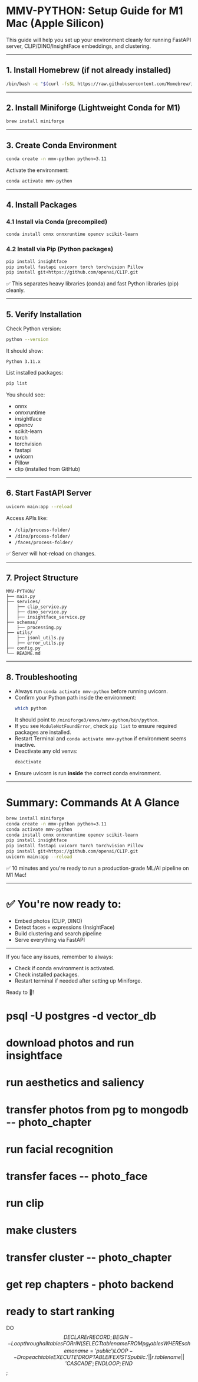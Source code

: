 # MMV-PYTHON: Setup Guide for M1 Mac (Apple Silicon)

This guide will help you set up your environment cleanly for running FastAPI server, CLIP/DINO/InsightFace embeddings, and clustering.

---

## 1. Install Homebrew (if not already installed)

```bash
/bin/bash -c "$(curl -fsSL https://raw.githubusercontent.com/Homebrew/install/HEAD/install.sh)"
```

---

## 2. Install Miniforge (Lightweight Conda for M1)

```bash
brew install miniforge
```

---

## 3. Create Conda Environment

```bash
conda create -n mmv-python python=3.11
```

Activate the environment:

```bash
conda activate mmv-python
```

---

## 4. Install Packages

### 4.1 Install via Conda (precompiled)

```bash
conda install onnx onnxruntime opencv scikit-learn
```

### 4.2 Install via Pip (Python packages)

```bash
pip install insightface
pip install fastapi uvicorn torch torchvision Pillow
pip install git+https://github.com/openai/CLIP.git
```

✅ This separates heavy libraries (conda) and fast Python libraries (pip) cleanly.

---

## 5. Verify Installation

Check Python version:

```bash
python --version
```

It should show:

```plaintext
Python 3.11.x
```

List installed packages:

```bash
pip list
```

You should see:

- onnx
- onnxruntime
- insightface
- opencv
- scikit-learn
- torch
- torchvision
- fastapi
- uvicorn
- Pillow
- clip (installed from GitHub)

---

## 6. Start FastAPI Server

```bash
uvicorn main:app --reload
```

Access APIs like:

- `/clip/process-folder/`
- `/dino/process-folder/`
- `/faces/process-folder/`

✅ Server will hot-reload on changes.

---

## 7. Project Structure

```plaintext
MMV-PYTHON/
├── main.py
├── services/
│   ├── clip_service.py
│   ├── dino_service.py
│   ├── insightface_service.py
├── schemas/
│   ├── processing.py
├── utils/
│   ├── jsonl_utils.py
│   ├── error_utils.py
├── config.py
└── README.md
```

---

## 8. Troubleshooting

- Always run `conda activate mmv-python` before running uvicorn.
- Confirm your Python path inside the environment:
  ```bash
  which python
  ```
  It should point to `/miniforge3/envs/mmv-python/bin/python`.
- If you see `ModuleNotFoundError`, check `pip list` to ensure required packages are installed.
- Restart Terminal and `conda activate mmv-python` if environment seems inactive.
- Deactivate any old venvs:
  ```bash
  deactivate
  ```
- Ensure uvicorn is run **inside** the correct conda environment.

---

# Summary: Commands At A Glance

```bash
brew install miniforge
conda create -n mmv-python python=3.11
conda activate mmv-python
conda install onnx onnxruntime opencv scikit-learn
pip install insightface
pip install fastapi uvicorn torch torchvision Pillow
pip install git+https://github.com/openai/CLIP.git
uvicorn main:app --reload
```

✅ 10 minutes and you're ready to run a production-grade ML/AI pipeline on M1 Mac!

---

# ✅ You're now ready to:

- Embed photos (CLIP, DINO)
- Detect faces + expressions (InsightFace)
- Build clustering and search pipeline
- Serve everything via FastAPI

---

If you face any issues, remember to always:

- Check if conda environment is activated.
- Check installed packages.
- Restart terminal if needed after setting up Miniforge.

Ready to 🚀!

# psql -U postgres -d vector_db

# download photos and run insightface

# run aesthetics and saliency

# transfer photos from pg to mongodb -- photo_chapter

# run facial recognition

# transfer faces -- photo_face

# run clip

# make clusters

# transfer cluster -- photo_chapter

# get rep chapters - photo backend

# ready to start ranking

DO $$
DECLARE
r RECORD;
BEGIN
-- Loop through all tables
FOR r IN (SELECT tablename FROM pg_tables WHERE schemaname = 'public') LOOP
-- Drop each table
EXECUTE 'DROP TABLE IF EXISTS public.' || r.tablename || ' CASCADE';
END LOOP;
END $$;
